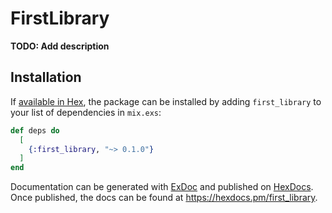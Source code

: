 # FirstLibrary

**TODO: Add description**

## Installation

If [available in Hex](https://hex.pm/docs/publish), the package can be installed
by adding `first_library` to your list of dependencies in `mix.exs`:

```elixir
def deps do
  [
    {:first_library, "~> 0.1.0"}
  ]
end
```

Documentation can be generated with [ExDoc](https://github.com/elixir-lang/ex_doc)
and published on [HexDocs](https://hexdocs.pm). Once published, the docs can
be found at <https://hexdocs.pm/first_library>.

